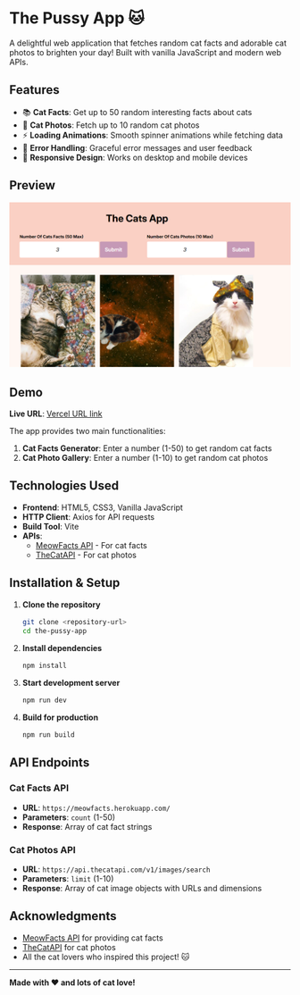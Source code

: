 # The Pussy App 🐱

A delightful web application that fetches random cat facts and adorable cat photos to brighten your day! Built with vanilla JavaScript and modern web APIs.

## Features

- 📚 **Cat Facts**: Get up to 50 random interesting facts about cats
- 📸 **Cat Photos**: Fetch up to 10 random cat photos
- ⚡ **Loading Animations**: Smooth spinner animations while fetching data
- 🎯 **Error Handling**: Graceful error messages and user feedback
- 📱 **Responsive Design**: Works on desktop and mobile devices

## Preview
![Preview](./public/preview.png)

## Demo
**Live URL**: [Vercel URL link]() 

The app provides two main functionalities:

1. **Cat Facts Generator**: Enter a number (1-50) to get random cat facts
2. **Cat Photo Gallery**: Enter a number (1-10) to get random cat photos

## Technologies Used

- **Frontend**: HTML5, CSS3, Vanilla JavaScript
- **HTTP Client**: Axios for API requests
- **Build Tool**: Vite
- **APIs**:
  - [MeowFacts API](https://meowfacts.herokuapp.com/) - For cat facts
  - [TheCatAPI](https://thecatapi.com/) - For cat photos

## Installation & Setup

1. **Clone the repository**
   ```bash
   git clone <repository-url>
   cd the-pussy-app
   ```

2. **Install dependencies**
   ```bash
   npm install
   ```

3. **Start development server**
   ```bash
   npm run dev
   ```

4. **Build for production**
   ```bash
   npm run build
   ```

## API Endpoints

### Cat Facts API
- **URL**: `https://meowfacts.herokuapp.com/`
- **Parameters**: `count` (1-50)
- **Response**: Array of cat fact strings

### Cat Photos API
- **URL**: `https://api.thecatapi.com/v1/images/search`
- **Parameters**: `limit` (1-10)
- **Response**: Array of cat image objects with URLs and dimensions

## Acknowledgments

- [MeowFacts API](https://meowfacts.herokuapp.com/) for providing cat facts
- [TheCatAPI](https://thecatapi.com/) for cat photos
- All the cat lovers who inspired this project! 🐱

---

**Made with ❤️ and lots of cat love!**